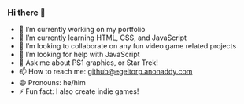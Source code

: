 ### Hi there 👋

- 🔭 I’m currently working on my portfolio
- 🌱 I’m currently learning HTML, CSS, and JavaScript
- 👯 I’m looking to collaborate on any fun video game related projects
- 🤔 I’m looking for help with JavaScript
- 💬 Ask me about PS1 graphics, or Star Trek!
- 📫 How to reach me: github@egeltorp.anonaddy.com
- 😄 Pronouns: he/him
- ⚡ Fun fact: I also create indie games!

